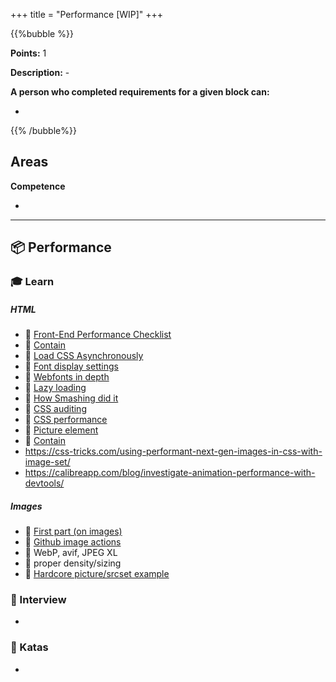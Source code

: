 +++
title = "Performance [WIP]"
+++

{{%bubble %}}

**Points:** 1

**Description:** -

**A person who completed requirements for a given block can:**

-

{{% /bubble%}}

## Areas

**Competence**

-

---

## 📦 Performance

### 🎓 Learn
##### HTML
- 📗 [Front-End Performance Checklist](https://www.smashingmagazine.com/2021/01/front-end-performance-2021-free-pdf-checklist/)
- 📗 [Contain](https://www.smashingmagazine.com/2019/12/browsers-containment-css-contain-property/)
- 📗 [Load CSS Asynchronously](https://www.filamentgroup.com/lab/load-css-simpler/)
- 📗 [Font display settings](https://calendar.perfplanet.com/2020/a-font-display-setting-for-slow-connections/)
- 📗 [Webfonts in depth](https://simonhearne.com/2021/layout-shifts-webfonts/)
- 📗 [Lazy loading](https://web.dev/native-lazy-loading)
- 📗 [How Smashing did it](https://www.smashingmagazine.com/2021/01/smashingmag-performance-case-study)
- 📗 [CSS auditing](https://www.smashingmagazine.com/2021/03/css-auditing-tools/)
- 📗 [CSS performance](https://calibreapp.com/blog/css-performance)
- 📗 [Picture element](https://www.stefanjudis.com/snippets/a-picture-element-to-load-correctly-resized-webp-images-in-html/)
- 📗 [Contain](https://medium.com/@johan.isaksson/how-i-made-googles-data-grid-scroll-10x-faster-with-one-line-of-css-78cb1e8d9cb1)
-  https://css-tricks.com/using-performant-next-gen-images-in-css-with-image-set/
- https://calibreapp.com/blog/investigate-animation-performance-with-devtools/

##### Images
- 📗 [First part (on images)](https://www.youtube.com/watch?v=AdQwdBAOOKE)
- 📗 [Github image actions](https://github.com/marketplace/actions/image-actions)
- 📗 WebP, avif, JPEG XL
- 📗 proper density/sizing
- 📙 [Hardcore picture/srcset example](https://engineering.q42.nl/optimizing-full-screen-images/)

### 🎤 Interview

- 

### 📝 Katas

- 
